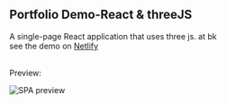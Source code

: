 ## Portfolio Demo-React & threeJS
A single-page React application that uses three js. at bk \
see the demo on
<a href="https://xavierww.netlify.app/" target="_blank">Netlify</a>


<br /> 
Preview: 

![SPA preview](https://github.com/Xavier-WW/Portfolio-three-JS/blob/master/preview.gif) 
